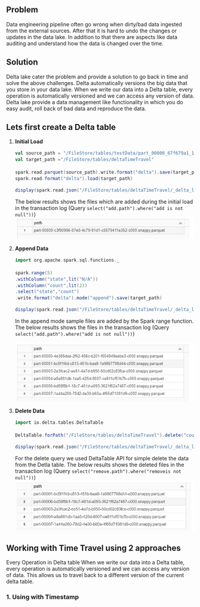 ## Problem
Data engineering pipeline often go wrong when dirty/bad data ingested from the external sources. After that it is hard to undo the changes or updates in the data lake. In addition to that there are aspects like data auditing and understand how the data is changed over the time.

## Solution

Delta lake cater the problem and provide a solution to go back in time and solve the above challenges. Delta automatically versions the big data that you store in your data lake. When we write our data into a Delta table, every operation is automatically versioned and we can access any version of data. Delta lake provide a data management like functionality in which you do easy audit, roll back of bad data and reproduce the data.

## Lets first create a Delta table

 1. **Initial Load** 

	```scala
	val source_path = "/FileStore/tables/testData/part_00000_67f679a1_1d91_4571_9d54_54ab84497267_c000_snappy.parquet"
	val target_path ="/FileStore/tables/deltaTimeTravel"

	spark.read.parquet(source_path).write.format("delta").save(target_path)
	spark.read.format("delta").load(target_path)
	```
	```scala
	display(spark.read.json("/FileStore/tables/deltaTimeTravel/_delta_log/00000000000000000000.json").select("add.path").where("add is not null"))
	```
	The below results shows the files which are added during the initial load in the transaction log (Query `select("add.path").where("add is not null"))`)
		![Delta lake](https://github.com/gurditsingh/blog/blob/gh-pages/_screenshots/dl_ep5_tt3.JPG?raw=true)

 2. **Append Data**
	```scala
	import org.apache.spark.sql.functions._

	spark.range(5)
	.withColumn("state",lit("N/A"))
	.withColumn("count",lit(2))
	.select("state","count")
	.write.format("delta").mode("append").save(target_path)
	```
	```scala
	display(spark.read.json("/FileStore/tables/deltaTimeTravel/_delta_log/00000000000000000001.json").select("add.path").where("add is not null"))
	```
	In the append mode sample files are added by the Spark range function. The below results shows the files in the transaction log (Query `select("add.path").where("add is not null"))`)

	![Delta lake](https://github.com/gurditsingh/blog/blob/gh-pages/_screenshots/dl_ep5_tt4.JPG?raw=true)

 3. **Delete Data**

	```scala
	import io.delta.tables.DeltaTable

	DeltaTable.forPath("/FileStore/tables/deltaTimeTravel").delete("count == 2")
	```
	```scala
	display(spark.read.json("/FileStore/tables/deltaTimeTravel/_delta_log/00000000000000000002.json").select("remove.path").where("remove is not null"))
	```
	For the delete query we used DeltaTable API for simple delete the data from the Detla table. The below results shows the deleted files in the transaction log (Query `select("remove.path").where("removeis not null"))`)
	![Delta lake](https://github.com/gurditsingh/blog/blob/gh-pages/_screenshots/dl_ep5_tt5.JPG?raw=true)


## Working with Time Travel using 2 approaches
Every Operation in Delta table 
When we write our data into a Delta table, every operation is automatically versioned and we can access any version of data. This allows us to travel back to a different version of the current delta table. 

 ### 1. Using with Timestamp

<!--stackedit_data:
eyJoaXN0b3J5IjpbMzg0MzM2NjIxLC03NTkyMzE3NzgsOTYxMT
U4Njc0LC0xNzM1MjcyNzIzLC0xNDEyMjE2MTAsMTExODczNDkx
LDE5NjY1MTY3NjksODUxMzU3MTAyLC0xNTU3ODMxNjY5LC0xMj
E1Njk0MjEzLC0xNDMxMTAzMjgyLC0xNzIwNDMwMzkyLC0yMDg4
NzQ2NjEyLC0xNTc0NjI4NjIxLC03NjY0NTAxNjQsODY1NTY3Nj
YyLDUyMzIxMjc0NywtMTgwMDUyNzI5MiwtMTI5MDQyMDk3Niwt
MTg4MTM1ODAzN119
-->